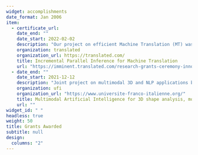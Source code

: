 ```yaml
---
widget: accomplishments
date_format: Jan 2006
item:
  - certificate_url:
    date_end: ""
    date_start: 2022-02-02
    description: "Our project on efficient Machine Translation (MT) was selected as the winner of the category 'Machine Learning Algorithms For Translation' among 70 different proposals submitted by professors and world experts in MT. **PI: Andrea Santilli**. **Budget**: 20,000€"
    organization: translated
    organization_url: https://translated.com/
    title: Incremental Parallel Inference for Machine Translation
    url: "https://imminent.translated.com/research-grants-ceremony-innovations-in-language-technology"
  - date_end: ""
    date_start: 2021-12-12
    description: "Joint project on multimodal 3D and NLP applications between our research group GLADIA at Sapienza and Maks Ovsjanikov’s group at Ecole Polytechnique. **PI**: Simone Melzi, Maks Ovsjanikov. **Budget**: 10,000€"
    organization: ufi
    organization_url: "https://www.universite-franco-italienne.org/"
    title: Multimodal Artificial Intelligence for 3D shape analysis, modeling and applications
    url: ""
widget_id: " "
headless: true
weight: 50
title: Grants Awarded
subtitle: null
design:
  columns: "2"
---
```

